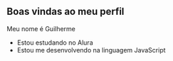 ## Boas vindas ao meu perfil 

Meu nome é Guilherme 
 
- Estou estudando no Alura
- Estou me desenvolvendo na linguagem JavaScript

